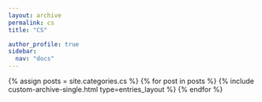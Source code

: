 ```yaml
---
layout: archive
permalink: cs
title: "CS"

author_profile: true
sidebar:
  nav: "docs"
---
```


{% assign posts = site.categories.cs %}
{% for post in posts %}
  {% include custom-archive-single.html type=entries_layout %}
{% endfor %}